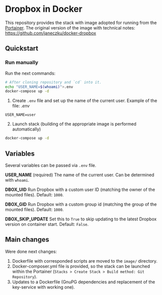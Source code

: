 # Dropbox in Docker

This repository provides the stack with image adopted for running from the [Portainer](https://portainer.io).
The original version of the image with technical notes: https://github.com/janeczku/docker-dropbox

## Quickstart

### Run manually

Run the next commands:
```bash
# After cloning repository and `cd` into it.
echo "USER_NAME=$(whoami)">.env
docker-compose up -d
```

1. Create `.env` file and set up the name of the current user. Example of the file:
*.env*
```
USER_NAME=user
```

2. Launch stack (building of the appropriate image is performed automatically)
```bash
docker-compose up -d
```

## Variables
Several variables can be passed via `.env` file.

**USER_NAME** (required)
The name of the current user. Can be determined with `whoami`.

**DBOX_UID**
Run Dropbox with a custom user ID (matching the owner of the mounted files). Default: `1000`.

**DBOX_GID**
Run Dropbox with a custom group id (matching the group of the mounted files). Default: `1000`.

**DBOX_SKIP_UPDATE** 
Set this to `True` to skip updating to the latest Dropbox version on container start. Default: `False`.

## Main changes

Were done next changes:
1. Dockerfile with corresponded scripts are moved to the `image/` directory.
2. Docker-composer.yml file is provided, so the stack can be launched within the Portainer (`Stacks > Create Stack > Build method: Git Repository`).
3. Updates to a Dockerfile (GnuPG dependencies and replacement of the key-service with working one).
